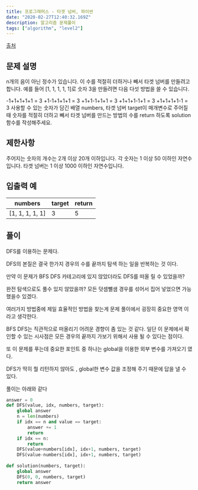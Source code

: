 ```yaml
---
title: 프로그래머스 - 타겟 넘버, 파이썬
date: "2020-02-27T12:40:32.169Z"
description: 알고리즘 문제풀이
tags: ["algorithm", "level2"] 
---
```


[출처](https://programmers.co.kr/learn/courses/30/lessons/43165)
## 문제 설명
n개의 음이 아닌 정수가 있습니다. 이 수를 적절히 더하거나 빼서 타겟 넘버를 만들려고 합니다. 예를 들어 [1, 1, 1, 1, 1]로 숫자 3을 만들려면 다음 다섯 방법을 쓸 수 있습니다.

-1+1+1+1+1 = 3
+1-1+1+1+1 = 3
+1+1-1+1+1 = 3
+1+1+1-1+1 = 3
+1+1+1+1-1 = 3
사용할 수 있는 숫자가 담긴 배열 numbers, 타겟 넘버 target이 매개변수로 주어질 때 숫자를 적절히 더하고 빼서 타겟 넘버를 만드는 방법의 수를 return 하도록 solution 함수를 작성해주세요.

## 제한사항
주어지는 숫자의 개수는 2개 이상 20개 이하입니다.
각 숫자는 1 이상 50 이하인 자연수입니다.
타겟 넘버는 1 이상 1000 이하인 자연수입니다.
## 입출력 예

|numbers|target|return
|-|-|-
|[1, 1, 1, 1, 1]|3|	5


## 풀이 


DFS를 이용하는 문제다. 

DFS의 본질은 결국 한가지 경우의 수를 끝까지 탐색 하는 일을 반복하는 것 이다. 

만약 이 문제가 BFS DFS 카테고리에 있지 않았더라도 DFS를 떠올 릴 수 있었을까? 

완전 탐색으로도 풀수 있지 않았을까? 모든 덧셈뺄샘 경우를 섞어서 집어 넣었으면 가능했을수 있겠다. 

여러가지 방법중에 제일 효율적인 방법을 찾는게 문제 풀이에서 굉장히 중요한 영역 이라고 생각한다. 

BFS DFS는 직관적으로 떠올리기 어려운 경향이 좀 있는 것 같다. 
일단 이 문제에서 확인할 수 있는 시사점은 모든 경우의 끝까지 가보기 위해서 사용 될 수 있다는 점이다. 

또 이 문제를 푸는데 중요한 포인트 중 하나는 global을 이용한 외부 변수를 가져오기 였다. 

DFS가 딱히 뭘 리턴하지 않아도 , global한 변수 값을 조정해 주기 때문에 답을 낼 수 있다. 

풀이는 아래와 같다

```python
answer = 0
def DFS(value, idx, numbers, target):
    global answer
    n = len(numbers)
    if idx == n and value == target:
        answer += 1
        return  
    if idx == n:
        return
    DFS(value+numbers[idx], idx+1, numbers, target)
    DFS(value-numbers[idx], idx+1, numbers, target)
    
def solution(numbers, target):
    global answer
    DFS(0, 0, numbers, target)
    return answer
```